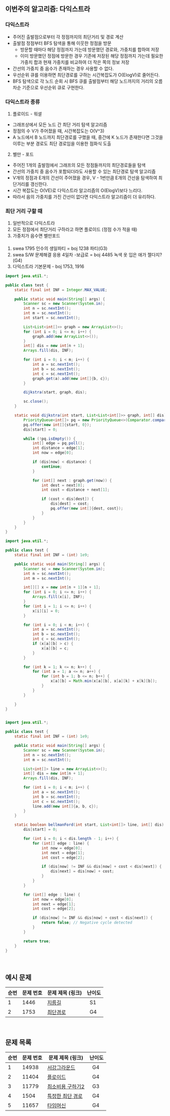 ## 이번주의 알고리즘: 다익스트라

### 다익스트라

- 주어진 출발점으로부터 각 정점까지의 최단거리 및 경로 계산
- 출발점 정점부터 BFS 탐색을 통해 이웃한 정점을 방문
    - 방문할 때마다 해당 정점까지 가는데 방문했던 경로와, 가중치를 합하여 저장
    - 이미 방문했던 정점에 방문한 경우 기존에 저장된 해당 정점까지 가는데 필요한 가중치 합과 현재 가중치를 비교하여 더 작은 쪽의 정보 저장
- 간선의 가중치 중 음수가 존재하는 경우 사용할 수 없다.
- 우선순위 큐를 이용하면 최단경로를 구하는 시간복잡도가 O(ElogV)로 줄어든다.
-  BFS 탐색으로 각 노드 순회 시 BFS 큐를 출발점부터 해당 노드까지의 거리의 오름차순 기준으로 우선순위 큐로 구현한다.

### 다익스트라 종류
1. 플로이드 - 워셜
- 그래프상에서 모든 노드 간 최단 거리 탐색 알고리즘
- 정점의 수 V가 주어졌을 때, 시간복잡도는 O(V^3)
- A 노드에서 B 노드까지 최단경로를 구했을 때, 중간에 K 노드가 존재한다면 그것을 이루는 부분 경로도 최단 경로임을 이용한 점화식 도출

2. 벨만 - 포드
- 주어진 1개의 출발점에서 그래프의 모든 정점들까지의 최단경로들을 탐색
- 간선의 가중치 중 음수가 포함되더라도 사용할 수 있는 최단경로 탐색 알고리즘
- V개의 정점과 E개의 간선이 주어졌을 경우, V - 1번만큼 E개의 간선을 탐색하여 최단거리를 갱신한다.
- 시간 복잡도는 O(VE)로 다익스트라 알고리즘의 O(ElogV)보다 느리다.
- 따라서 음의 가중치를 가진 간선이 없다면 다익스트라 알고리즘이 더 유리하다.


### 최단 거리 구할 때
1. 일반적으로 다익스트라
2. 모든 정점에서 최단거리 구하라고 하면 플로이드 (정점 수가 적을 때)
3. 가중치가 음수면 벨만포드

#### 
1. swea 1795 인수의 생일파티 = boj 1238 파티(G3)
2. swea S/W 문제해결 응용 4일차 -보급로 = boj 4485 녹색 옷 입은 애가 젤다지?(G4)
3. 다익스트라 기본문제 - boj 1753, 1916

```java
import java.util.*;

public class test {
    static final int INF = Integer.MAX_VALUE;

    public static void main(String[] args) {
        Scanner sc = new Scanner(System.in);
        int n = sc.nextInt();
        int m = sc.nextInt();
        int start = sc.nextInt();

        List<List<int[]>> graph = new ArrayList<>();
        for (int i = 0; i <= n; i++) {
            graph.add(new ArrayList<>());
        }
        int[] dis = new int[n + 1];
        Arrays.fill(dis, INF);

        for (int i = 0; i < m; i++) {
            int a = sc.nextInt();
            int b = sc.nextInt();
            int c = sc.nextInt();
            graph.get(a).add(new int[]{b, c});
        }

        dijkstra(start, graph, dis);

        sc.close();
    }

    static void dijkstra(int start, List<List<int[]>> graph, int[] dis) {
        PriorityQueue<int[]> pq = new PriorityQueue<>(Comparator.comparingInt(e -> e[1]));
        pq.offer(new int[]{start, 0});
        dis[start] = 0;

        while (!pq.isEmpty()) {
            int[] edge = pq.poll();
            int distance = edge[1];
            int now = edge[0];

            if (dis[now] < distance) {
                continue;
            }

            for (int[] next : graph.get(now)) {
                int dest = next[0];
                int cost = distance + next[1];

                if (cost < dis[dest]) {
                    dis[dest] = cost;
                    pq.offer(new int[]{dest, cost});
                }
            }
        }
    }
}


```

```java
import java.util.*;

public class test {
    static final int INF = (int) 1e9;

    public static void main(String[] args) {
        Scanner sc = new Scanner(System.in);
        int n = sc.nextInt();
        int m = sc.nextInt();

        int[][] x = new int[n + 1][n + 1];
        for (int i = 0; i <= n; i++) {
            Arrays.fill(x[i], INF);
        }
        for (int i = 1; i <= n; i++) {
            x[i][i] = 0;
        }

        for (int i = 0; i < m; i++) {
            int a = sc.nextInt();
            int b = sc.nextInt();
            int c = sc.nextInt();
            if (x[a][b] > c) {
                x[a][b] = c;
            }
        }

        for (int k = 1; k <= n; k++) {
            for (int a = 1; a <= n; a++) {
                for (int b = 1; b <= n; b++) {
                    x[a][b] = Math.min(x[a][b], x[a][k] + x[k][b]);
                }
            }
        }

    }
}
```

```java

import java.util.*;

public class test {
    static final int INF = (int) 1e9;

    public static void main(String[] args) {
        Scanner sc = new Scanner(System.in);
        int n = sc.nextInt();
        int m = sc.nextInt();

        List<int[]> line = new ArrayList<>();
        int[] dis = new int[n + 1];
        Arrays.fill(dis, INF);

        for (int i = 0; i < m; i++) {
            int a = sc.nextInt();
            int b = sc.nextInt();
            int c = sc.nextInt();
            line.add(new int[]{a, b, c});
        }
    }

    static boolean bellmanFord(int start, List<int[]> line, int[] dis) {
        dis[start] = 0;

        for (int i = 0; i < dis.length - 1; i++) {
            for (int[] edge : line) {
                int now = edge[0];
                int next = edge[1];
                int cost = edge[2];

                if (dis[now] != INF && dis[now] + cost < dis[next]) {
                    dis[next] = dis[now] + cost;
                }
            }
        }

        for (int[] edge : line) {
            int now = edge[0];
            int next = edge[1];
            int cost = edge[2];

            if (dis[now] != INF && dis[now] + cost < dis[next]) {
                return false; // Negative cycle detected
            }
        }

        return true;
    }
}
```



<br>

## 예시 문제

| **순번** | **문제 번호** | **문제 제목 (링크)**                                  | 난이도             | 
|--------|-----------|-------------------------------------------------|-----------------| 
| 1      | 1446      | [지름길](https://www.acmicpc.net/problem/1446) | &nbsp; S1 |
| 2      | 1753      | [최단경로](https://www.acmicpc.net/problem/1753)  | &nbsp; G4 |

<br>

## 문제 목록

| **순번** | **문제 번호** | **문제 제목 (링크)**                                     | 난이도             | 
|--------|-----------|----------------------------------------------------|-----------------| 
| 1      | 14938      | [서강그라운드](https://www.acmicpc.net/problem/14938)    | &nbsp; G4 |
| 2      | 11404     | [플로이드](https://www.acmicpc.net/problem/11404)      | &nbsp; G4 |
| 3      | 11779      | [최소비용 구하기2](https://www.acmicpc.net/problem/11779) | &nbsp; G3 |
| 4      | 1504      | [특정한 최단 경로](https://www.acmicpc.net/problem/1504)  | &nbsp; G4 |
| 5      | 11657      | [타임머신](https://www.acmicpc.net/problem/11657)      | &nbsp; G4 |

<br>
<br>


